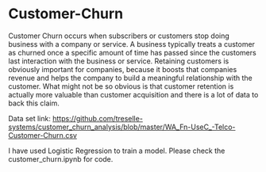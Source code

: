 # Customer-Churn
Customer Churn occurs when subscribers or customers stop doing business with a company or service. A business typically treats a customer as churned once a specific amount of time has passed since the customers last interaction with the business or service.
Retaining customers is obviously important for companies, because it boosts that companies revenue and helps the company to build a meaningful relationship with the customer. What might not be so obvious is that customer retention is actually more valuable than customer acquisition and there is a lot of data to back this claim.

Data set link: https://github.com/treselle-systems/customer_churn_analysis/blob/master/WA_Fn-UseC_-Telco-Customer-Churn.csv

I have used Logistic Regression to train a model. Please check the customer_churn.ipynb for code.
